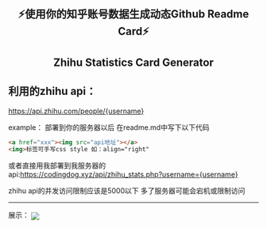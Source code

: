 <p align="center">
  <h2 align="center">⚡使用你的知乎账号数据生成动态Github Readme Card⚡</h2>
  <h2 align="center">Zhihu Statistics Card Generator</h2>
</p>

## 利用的zhihu api：
https://api.zhihu.com/people/{username}

example：
部署到你的服务器以后 在readme.md中写下以下代码

```md
<a href="xxx"><img src="api地址"></a>
<img>标签可手写css style 如：align="right"
```

或者直接用我部署到我服务器的api:https://codingdog.xyz/api/zhihu_stats.php?username={username}

zhihu api的并发访问限制应该是5000以下 多了服务器可能会宕机或限制访问

---

展示：
<a href="https://www.zhihu.com/people/qaucodingdog"><img src="https://www.codingdog.xyz/api/zhihu_stats.php?username=2d44da77b78bb0fde45e97280b848709" align="center"></a>
